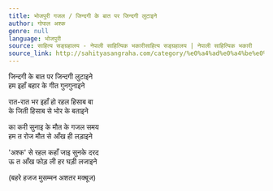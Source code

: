 ```yaml
---
title: भोजपुरी गजल / जिन्दगी के बात पर जिन्दगी लुटाइने
author: गोपाल अश्क
genre: null
language: भोजपुरी
source: साहित्य सङ्ग्रहालय - नेपाली साहित्यिक भकारीसाहित्य सङ्ग्रहालय | नेपाली साहित्यिक भकारी
source_link: http://sahityasangraha.com/category/%e0%a4%ad%e0%a4%be%e0%a4%b7%e0%a4%be-%e0%a4%ad%e0%a4%be%e0%a4%b7%e0%a5%80-%e0%a4%b8%e0%a4%be%e0%a4%b9%e0%a4%bf%e0%a4%a4%e0%a5%8d%e0%a4%af/%e0%a4%ad%e0%a5%8b%e0%a4%9c%e0%a4%aa%e0%a5%81%e0%a4%b0%e0%a5%80-%e0%a4%b0%e0%a4%9a%e0%a4%a8%e0%a4%be/
---
```


जिन्दगी के बात पर जिन्दगी लुटाइने  
हम इहाँ बहार के गीत गुनगुनाइने

रात-रात भर इहाँ हो रहल हिसाब बा  
के जिती हिसाब से भोर के बताइने

का करी सुनाइ के मौत के गजल समय  
हम त रोज मौत से आँख ही लडा़इने

'अश्क' से रहल कहाँ जाइ सुनके दरद  
ऊ त आँख फोड़ ली हर घडी़ लजाइने

(बहरे हजज मुसम्मन अशतर मक्बूज)
